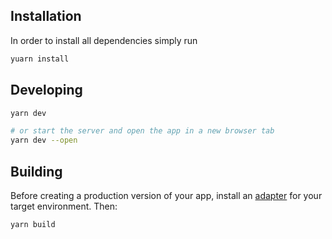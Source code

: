 ## Installation

In order to install all dependencies simply run

```bash
yuarn install
```

## Developing

```bash
yarn dev

# or start the server and open the app in a new browser tab
yarn dev --open
```

## Building

Before creating a production version of your app, install an [adapter](https://kit.svelte.dev/docs#adapters) for your target environment. Then:

```bash
yarn build
```
